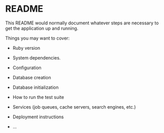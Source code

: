 # README

This README would normally document whatever steps are necessary to get the
application up and running.

Things you may want to cover:

- Ruby version

- System dependencies.

- Configuration

- Database creation

- Database initialization

- How to run the test suite

- Services (job queues, cache servers, search engines, etc.)

- Deployment instructions

- ...
